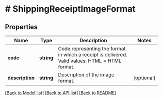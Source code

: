 # # ShippingReceiptImageFormat

## Properties

Name | Type | Description | Notes
------------ | ------------- | ------------- | -------------
**code** | **string** | Code representing the format in which a receipt is delivered. Valid values: HTML &#x3D; HTML format. |
**description** | **string** | Description of the image format. | [optional]

[[Back to Model list]](../../README.md#models) [[Back to API list]](../../README.md#endpoints) [[Back to README]](../../README.md)
